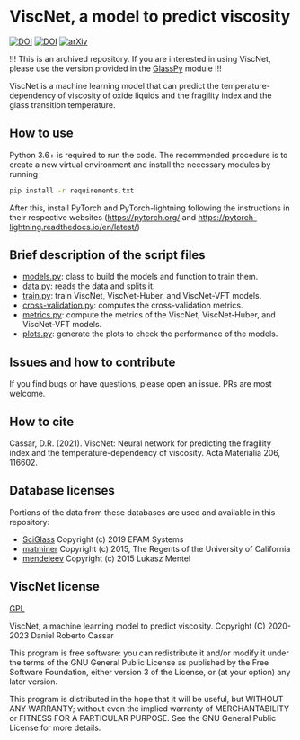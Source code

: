 # ViscNet, a model to predict viscosity
[![DOI](https://img.shields.io/badge/DOI-10.1016%2Fj.actamat.2020.116602-blue)](https://doi.org/10.1016/j.actamat.2020.116602)
[![DOI](https://zenodo.org/badge/313309589.svg)](https://zenodo.org/badge/latestdoi/313309589)
[![arXiv](https://img.shields.io/badge/arXiv-2007.03719-b31b1b.svg)](https://arxiv.org/abs/2007.03719)

!!! This is an archived repository. If you are interested in using ViscNet, please use the version provided in the [GlassPy](https://github.com/drcassar/glasspy) module !!!

ViscNet is a machine learning model that can predict the temperature-dependency of viscosity of oxide liquids and the fragility index and the glass transition temperature.

## How to use
Python 3.6+ is required to run the code. The recommended procedure is to create a new virtual environment and install the necessary modules by running

``` sh
pip install -r requirements.txt
```

After this, install PyTorch and PyTorch-lightning following the instructions in their respective websites (https://pytorch.org/ and https://pytorch-lightning.readthedocs.io/en/latest/)

## Brief description of the script files
- [models.py](./viscnet/models.py): class to build the models and function to train them.
- [data.py](./viscnet/data.py): reads the data and splits it.
- [train.py](./viscnet/train.py): train ViscNet, ViscNet-Huber, and ViscNet-VFT models.
- [cross-validation.py](./viscnet/cross-validation.py): computes the cross-validation metrics.
- [metrics.py](./viscnet/metrics.py): compute the metrics of the ViscNet, ViscNet-Huber, and ViscNet-VFT models.
- [plots.py](./viscnet/plots.py): generate the plots to check the performance of the models.

## Issues and how to contribute
If you find bugs or have questions, please open an issue. PRs are most welcome.

## How to cite
Cassar, D.R. (2021). ViscNet: Neural network for predicting the fragility index and the temperature-dependency of viscosity. Acta Materialia 206, 116602.

## Database licenses
Portions of the data from these databases are used and available in this repository:
- [SciGlass](https://github.com/epam/SciGlass/blob/master/LICENSE) Copyright (c) 2019 EPAM Systems
- [matminer](https://github.com/hackingmaterials/matminer/blob/master/LICENSE) Copyright (c) 2015, The Regents of the University of California
- [mendeleev](https://github.com/lmmentel/mendeleev/blob/master/LICENSE) Copyright (c) 2015 Lukasz Mentel

## ViscNet license
[GPL](https://github.com/drcassar/viscnet/blob/master/LICENSE)

ViscNet, a machine learning model to predict viscosity. Copyright (C) 2020-2023 Daniel Roberto Cassar

This program is free software: you can redistribute it and/or modify it under the terms of the GNU General Public License as published by the Free Software Foundation, either version 3 of the License, or (at your option) any later version.

This program is distributed in the hope that it will be useful, but WITHOUT ANY WARRANTY; without even the implied warranty of MERCHANTABILITY or FITNESS FOR A PARTICULAR PURPOSE.  See the GNU General Public License for more details.
